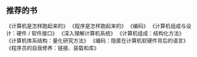 ## 推荐的书

《计算机是怎样跑起来的》
《程序是怎样跑起来的》
《编码》
《计算机组成与设计：硬件 / 软件接口》
《深入理解计算机系统》
《计算机组成：结构化方法》
《计算机体系结构：量化研究方法》
《编码：隐匿在计算机软硬件背后的语言》
《程序员的自我修养：链接、装载和库》
